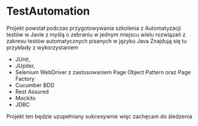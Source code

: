 # TestAutomation
Projekt powstał podczas przygotowywania szkolenia z Automatyzacji testów w Javie 
z myślą o zebraniu w jednym miejscu wielu rozwiązań z zakresu testów automatycznych pisanych w języku Java
Znajdują się tu przykłady z wykorzystaniem
- JUnit, 
- JUpiter, 
- Selenium WebDriver z zastosowaniem Page Object Pattern oraz Page Factory
- Cucumber BDD 
- Rest Assured
- Mockito
- JDBC 

Projekt ten będzie uzupełniany sukcesywnie więc zachęcam do śledzenia
